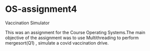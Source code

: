 # OS-assignment4
Vaccination Simulator

This was an assignment for the Course Operating Systems.The main objective of the assignment was to use Multithreading to perform mergesort(Q1) , 
simulate a covid vaccination drive.
